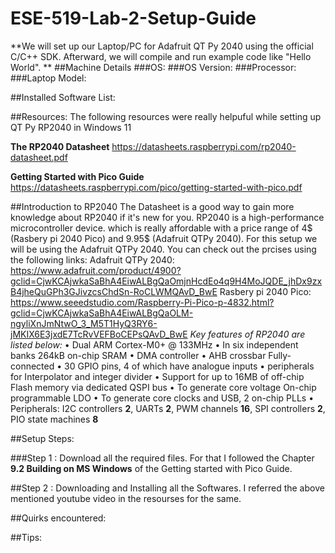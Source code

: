 # ESE-519-Lab-2-Setup-Guide
 **We will set up our Laptop/PC for Adafruit QT Py 2040 using the official C/C++ SDK. Afterward, we will compile and run example code like "Hello World".
**
##Machine Details
###OS:
###OS Version:
###Processor:
###Laptop Model:

##Installed Software List:


##Resources:
The following resources were really helpuful while setting up QT Py RP2040 in Windows 11

**The RP2040 Datasheet**
https://datasheets.raspberrypi.com/rp2040-datasheet.pdf

**Getting Started with Pico Guide**
https://datasheets.raspberrypi.com/pico/getting-started-with-pico.pdf

##Introduction to RP2040
The Datasheet is a good way to gain more knowledge about RP2040 if it's new for you. 
RP2040 is a high-performance microcontroller device. which is really affordable with a price range of 4$ (Rasbery pi 2040 Pico) and 9.95$ (Adafruit QTPy 2040). For this setup we will be using the Adafruit QTPy 2040. 
You can check out the prcises using the following links:
Adafruit QTPy 2040:  https://www.adafruit.com/product/4900?gclid=CjwKCAjwkaSaBhA4EiwALBgQaOmjnHcdEo4q9H4MoJQDE_jhDx9zxB4jheQuGPh3GJivzcsChdSn-RoCLWMQAvD_BwE
Rasbery pi 2040 Pico: https://www.seeedstudio.com/Raspberry-Pi-Pico-p-4832.html?gclid=CjwKCAjwkaSaBhA4EiwALBgQaOLM-ngyliXnJmNtwO_3_M5T1HyQ3RY6-jMKIX6E3jxdE7TcRvVEFBoCEPsQAvD_BwE
*Key features of RP2040 are listed below:*
• Dual ARM Cortex-M0+ @ 133MHz
• In six independent banks 264kB on-chip SRAM 
• DMA controller
• AHB crossbar Fully-connected 
• 30 GPIO pins, 4 of which have analogue inputs
• peripherals for Interpolator and integer divider
• Support for up to 16MB of off-chip Flash memory via dedicated QSPI bus
• To generate core voltage On-chip programmable LDO 
• To generate core clocks and USB, 2 on-chip PLLs
• Peripherals: I2C controllers **2**, UARTs **2**, PWM channels **16**, SPI controllers **2**, PIO state machines **8**

##Setup Steps:

###Step 1 :
Download all the required files. For that I followed the Chapter **9.2 Building on MS Windows** of the Getting started with Pico Guide.

##Step 2 :
Downloading and Installing all the Softwares. I referred the above mentioned youtube video in the resourses for the same. 



##Quirks encountered:


##Tips:
